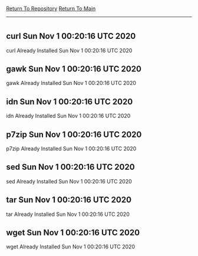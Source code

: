 [Return To Repository](https://github.com/deathbybandaid/piholeparser/)
[Return To Main](https://github.com/deathbybandaid/piholeparser/blob/master/RecentRunLogs/Mainlog.md)
____________________________________
# 
## curl Sun Nov  1 00:20:16 UTC 2020
curl Already Installed Sun Nov  1 00:20:16 UTC 2020
## gawk Sun Nov  1 00:20:16 UTC 2020
gawk Already Installed Sun Nov  1 00:20:16 UTC 2020
## idn Sun Nov  1 00:20:16 UTC 2020
idn Already Installed Sun Nov  1 00:20:16 UTC 2020
## p7zip Sun Nov  1 00:20:16 UTC 2020
p7zip Already Installed Sun Nov  1 00:20:16 UTC 2020
## sed Sun Nov  1 00:20:16 UTC 2020
sed Already Installed Sun Nov  1 00:20:16 UTC 2020
## tar Sun Nov  1 00:20:16 UTC 2020
tar Already Installed Sun Nov  1 00:20:16 UTC 2020
## wget Sun Nov  1 00:20:16 UTC 2020
wget Already Installed Sun Nov  1 00:20:16 UTC 2020
